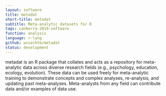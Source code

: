 ```yaml
---
layout: software
title: metadat
short-title: metadat
subtitle: Meta-analytic datasets for R
tags: canberra-2019-software
function: analysis
language: r-lang
github: wviechtb/metadat
status: development
---
```

metadat is an R package that collates and acts as a repository for meta-analytic data across diverse research fields (e.g., psychology, education, ecology, evolution). These data can be used freely for meta-analytic training to demonstrate concepts and complex analyses, re-analysis, and updating past meta-analyses. Meta-analysts from any field can contribute data and/or examples of data use.